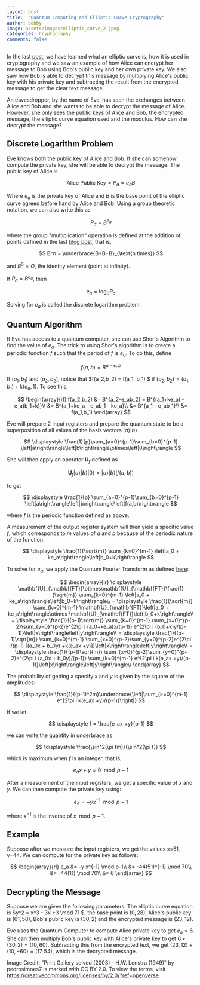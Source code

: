 ```yaml
---
layout: post
title:  "Quantum Computing and Elliptic Curve Cryptography"
author: bobby
image: assets/images/elliptic_curve_2.jpeg
categories: Cryptography
comments: false
---
```


In the last <a href="https://wp.me/p1g6nH-La" target="_blank" rel="noopener">post</a>, we have learned what an elliptic curve is, how it is used in cryptography and we saw an example of how Alice can encrypt her message to Bob using Bob's public key and her own private key. We also saw how Bob is able to decrypt this message by multiplying Alice's public key with his private key and subtracting the result from the encrypted message to get the clear text message.

An eavesdropper, by the name of Eve, has seen the exchanges between Alice and Bob and she wants to be able to decrypt the message of Alice. However, she only sees the public keys of Alice and Bob, the encrypted message, the elliptic curve equation used and the modulus. How can she decrypt the message?
<h2>Discrete Logarithm Problem</h2>
Eve knows both the public key of Alice and Bob. If she can somehow compute the private key, she will be able to decrypt the message. The public key of Alice is

$$
\text{Alice Public Key} = P_a = e_a B
$$

Where $e_a$ is the private key of Alice and $B$ is the base point of the elliptic curve agreed before hand by Alice and Bob. Using a group theoretic notation, we can also write this as

$$
P_a = B^{e_a}
$$

where the group "multiplication" operation is defined at the addition of points defined in the last <a href="https://wp.me/p1g6nH-La" target="_blank" rel="noopener">blog post</a>, that is,

$$
B^n = \underbrace{B+B+B}_{\text{n times}}
$$

and $B^0 = O$, the identity element (point at infinity).

If $P_a = B^{e_a}$, then

$$
e_a = \log_{B} P_a
$$

Solving for $e_a$ is called the discrete logarithm problem.

<h2>Quantum Algorithm</h2>

If Eve has access to a quantum computer, she can use Shor's Algorithm to find the value of $e_a$. The trick to using Shor's algorithm is to create a periodic function $f$ such that the period of $f$ is $e_a$. To do this, define

$$
f(a,b) = B^{a-e_ab}
$$

If $(a_1,b_1)$ and $(a_2,b_2)$, notice that $f(a_2,b_2) = f(a_1, b_1) $ if $(a_2, b_2) = (a_1, b_1) + k(e_a,1)$. To see this,

$$
\begin{array}{rl}
f(a_2,b_2) &= B^{a_2-e_ab_2} = B^{(a_1+ke_a) - e_a(b_1+k)}\\
&= B^{a_1+ke_a - e_ab_1 - ke_a}\\
&= B^{a_1 - e_ab_1}\\
&= f(a_1,b_1)
\end{array}
$$

Eve will prepare 2 input registers and prepare the quantum state to be a superposition of all values of the basis vectors $\left\vert a\right\rangle\left\vert b\right\rangle$

$$
\displaystyle \frac{1}{p}\sum_{a=0}^{p-1}\sum_{b=0}^{p-1} \left|a\right\rangle\left|b\right\rangle\otimes\left|0\right\rangle
$$

She will then apply an operator $\mathbf{U}_f$ defined as

$$
\mathbf{U}_f \left|a\right\rangle \left|b\right\rangle\left|0\right\rangle = \left|a\right\rangle \left|b\right\rangle\left|f(a,b)\right\rangle
$$

to get

$$
\displaystyle \frac{1}{p} \sum_{a=0}^{p-1}\sum_{b=0}^{p-1} \left|a\right\rangle\left|b\right\rangle\left|f(a,b)\right\rangle
$$

where $f$ is the periodic function defined as above.

A measurement of the output register system will then yield a specific value $f$, which corresponds to $m$ values of $a$ and $b$ because of the periodic nature of the function:

$$
\displaystyle \frac{1}{\sqrt{m}} \sum_{k=0}^{m-1} \left|a_0 + ke_a\right\rangle\left|b_0+k\right\rangle
$$

To solve for $e_a$, we apply the Quantum Fourier Transform as defined <a href="https://wp.me/p1g6nH-Ef" rel="noopener" target="_blank">here</a>:

$$
\begin{array}{lr}
\displaystyle \mathbf{U}_{\mathbf{FT}}\otimes\mathbf{U}_{\mathbf{FT}}\frac{1}{\sqrt{m}} \sum_{k=0}^{m-1} \left|a_0 + ke_a\right\rangle\left|b_0+k\right\rangle\\
= \displaystyle \frac{1}{\sqrt{m}} \sum_{k=0}^{m-1} \mathbf{U}_{\mathbf{FT}}\left|a_0 + ke_a\right\rangle\otimes \mathbf{U}_{\mathbf{FT}}\left|b_0+k\right\rangle\\
= \displaystyle \frac{1}{(p-1)\sqrt{m}} \sum_{k=0}^{m-1} \sum_{x=0}^{p-2}\sum_{y=0}^{p-2}e^{2\pi i (a_0+ke_a)x/(p-1)} e^{2\pi i (b_0+k)y/(p-1)}\left|x\right\rangle\left|y\right\rangle\\
= \displaystyle \frac{1}{(p-1)\sqrt{m}} \sum_{k=0}^{m-1} \sum_{x=0}^{p-2}\sum_{y=0}^{p-2}e^{2\pi i/(p-1) [(a_0x + b_0y) +k(e_ax +y)]}\left|x\right\rangle\left|y\right\rangle\\
= \displaystyle \frac{1}{(p-1)\sqrt{m}} \sum_{x=0}^{p-2}\sum_{y=0}^{p-2}e^{2\pi i (a_0x + b_0y)/(p-1)} \sum_{k=0}^{m-1} e^{2\pi i k(e_ax +y)/(p-1)}\left|x\right\rangle\left|y\right\rangle\\
\end{array}
$$

The probability of getting a specify $x$ and $y$ is given by the square of the amplitudes:

$$
\displaystyle \frac{1}{(p-1)^2m}\underbrace{\left|\sum_{k=0}^{m-1} e^{2\pi i k(e_ax +y)/(p-1)}\right|}
$$

If we let 

$$
\displaystyle f = \frac{e_ax +y}{p-1}
$$

we can write the quantity in underbrace as

$$
\displaystyle \frac{\sin^2(\pi fm)}{\sin^2(\pi f)}
$$

which is maximum when $f$ is an integer, that is,

$$
e_ax + y = 0 \mod p-1
$$

After a measurement of the input registers, we get a specific value of $x$ and $y$. We can then compute the private key using:

$$
e_a = -y x^{-1} \mod p-1
$$

where $x^{-1}$ is the inverse of $x \mod p-1$.

<h2>Example</h2>

Suppose after we measure the input registers, we get the values x=51, y=44. We can compute for the private key as follows:

$$
\begin{array}{rl}
e_a &= -y x^{-1} \mod p-1\\
&= -44(51)^{-1} \mod 70\\
&= -44(11) \mod 70\\
&= 6
\end{array}
$$

<h2>Decrypting the Message</h2>

Suppose we are given the following parameters: The elliptic curve equation is $y^2 = x^3 - 3x +3 \mod 71 $, the base point is $(0,28)$, Alice's public key is $(61,58)$, Bob's public key is $(30,2)$ and the encrypted message is $(23,12)$. 

Eve uses the Quantum Computer to compute Alice private key to get $e_a = 6$. She can then multiply Bob's public key with Alice's private key to get $6\times (30,2) = (10,60)$. Subtracting this from the encrypted text, we get $(23,12) + (10,-60) = (17,54)$, which is the decrypted message.

Image Credit: "Print Gallery solved (2003) - H.W. Lenstra (1949)" by pedrosimoes7 is marked with CC BY 2.0. To view the terms, visit https://creativecommons.org/licenses/by/2.0/?ref=openverse
